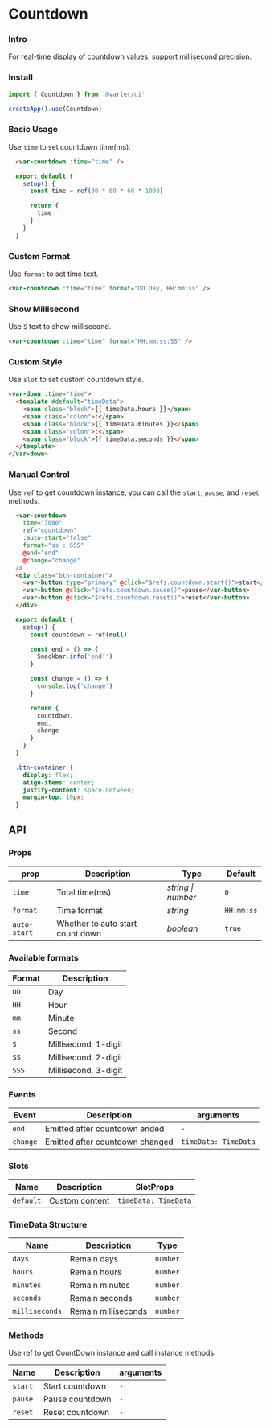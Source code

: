 # Countdown

### Intro

For real-time display of countdown values, support millisecond precision.

### Install

```js
import { Countdown } from '@varlet/ui'

createApp().use(Countdown)
```

### Basic Usage

Use `time` to set countdown time(ms).

```html
  <var-countdown :time="time" />
```
```javascript
  export default {
    setup() {
      const time = ref(30 * 60 * 60 * 1000)

      return {
        time
      }
    }
  }
```
### Custom Format

Use `format` to set time text.

```html
<var-countdown :time="time" format="DD Day, HH:mm:ss" />
```

### Show Millisecond

Use `S` text to show millisecond.

```html
<var-countdown :time="time" format="HH:mm:ss:SS" />
```

### Custom Style

Use `slot` to set custom countdown style.

```html
<var-down :time="time">
  <template #default="timeData">
    <span class="block">{{ timeData.hours }}</span>
    <span class="colon">:</span>
    <span class="block">{{ timeData.minutes }}</span>
    <span class="colon">:</span>
    <span class="block">{{ timeData.seconds }}</span>
  </template>
</var-down>
```

### Manual Control

Use `ref` to get countdown instance, you can call the `start`, `pause`, and `reset` methods.

```html
  <var-countdown
    time="3000"
    ref="countdown"
    :auto-start="false"
    format="ss : SSS"
    @end="end"
    @change="change"
  />
  <div class="btn-container">
    <var-button type="primary" @click="$refs.countdown.start()">start</var-button>
    <var-button @click="$refs.countdown.pause()">pause</var-button>
    <var-button @click="$refs.countdown.reset()">reset</var-button>
  </div>
```
```javascript
  export default {
    setup() {
      const countdown = ref(null)

      const end = () => {
        Snackbar.info('end!')
      }

      const change = () => {
        console.log('change')
      }

      return {
        countdown,
        end,
        change
      }
    }
  }
```
```css
  .btn-container {
    display: flex;
    align-items: center;
    justify-content: space-between;
    margin-top: 10px;
  }
```

## API

### Props

| prop | Description | Type | Default |
| ----- | -------------- | -------- | ---------- |
| `time` | Total time(ms)| _string \| number_ | `0` |
| `format` | Time format | _string_ | `HH:mm:ss` |
| `auto-start` | Whether to auto start count down | _boolean_ | `true` |

### Available formats
| Format | Description |
| -- | --- |
| `DD` | Day |
| `HH` | Hour |
| `mm` | Minute |
| `ss` | Second |
| `S` | Millisecond, 1-digit |
| `SS` | Millisecond, 2-digit |
| `SSS` | Millisecond, 3-digit |

### Events

| Event | Description | arguments |
| ----- | -------------- | -------- |
| `end` | Emitted after countdown ended | `-` |
| `change` | Emitted after countdown changed | `timeData: TimeData` |

### Slots

| Name | Description | SlotProps |
| ----- | -------------- | -------- |
| `default` | Custom content | `timeData: TimeData` |

### TimeData Structure

| Name | Description | Type |
| ---- | ------- | -------- |
| `days` | Remain days | `number` |
| `hours` | Remain hours | `number` |
| `minutes` | Remain minutes | `number` |
| `seconds` | Remain seconds	 | `number` |
| `milliseconds` | Remain milliseconds | `number` |


### Methods
Use ref to get CountDown instance and call instance methods.

| Name | Description	 | arguments |
| ---- | ------- | -------- |
| `start` | Start countdown	 | `-` |
| `pause` | Pause countdown	 | `-` |
| `reset` | Reset countdown | `-` |
